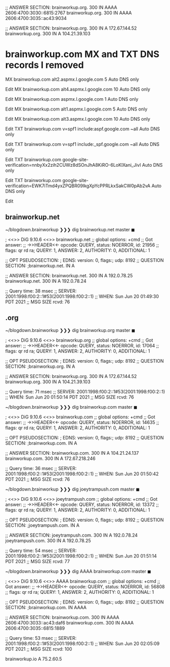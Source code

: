 ;; ANSWER SECTION:
brainworkup.org.        300     IN      AAAA    2606:4700:3030::6815:2767
brainworkup.org.        300     IN      AAAA    2606:4700:3035::ac43:9034

;; ANSWER SECTION:
brainworkup.org.        300     IN      A       172.67.144.52
brainworkup.org.        300     IN      A       104.21.39.103


# brainworkup.com MX and TXT DNS records I removed

	
MX
brainworkup.com
alt2.aspmx.l.google.com
5
Auto
DNS only

Edit
MX
brainworkup.com
alt4.aspmx.l.google.com
10
Auto
DNS only

Edit
MX
brainworkup.com
aspmx.l.google.com
1
Auto
DNS only

Edit
MX
brainworkup.com
alt1.aspmx.l.google.com
5
Auto
DNS only

Edit
MX
brainworkup.com
alt3.aspmx.l.google.com
10
Auto
DNS only

Edit
TXT
brainworkup.com
v=spf1 include:aspf.google.com ~all
Auto
DNS only

Edit
TXT
brainworkup.com
v=spf1 include:_spf.google.com ~all
Auto
DNS only

Edit
TXT
brainworkup.com
google-site-verification=nnbyXx2zih2CUWz8dSOnJhA8KiRO-6LoKlXani_JivI
Auto
DNS only

Edit
TXT
brainworkup.com
google-site-verification=EWK7iTmd4yxZPQBR09IkgXpYcPPRLkxSakCW0pAb2vA
Auto
DNS only

Edit

## brainworkup.net

~/blogdown.brainworkup ❯❯❯ dig brainworkup.net                                         master ◼

; <<>> DiG 9.10.6 <<>> brainworkup.net
;; global options: +cmd
;; Got answer:
;; ->>HEADER<<- opcode: QUERY, status: NOERROR, id: 21956
;; flags: qr rd ra; QUERY: 1, ANSWER: 2, AUTHORITY: 0, ADDITIONAL: 1

;; OPT PSEUDOSECTION:
; EDNS: version: 0, flags:; udp: 8192
;; QUESTION SECTION:
;brainworkup.net.               IN      A

;; ANSWER SECTION:
brainworkup.net.        300     IN      A       192.0.78.25
brainworkup.net.        300     IN      A       192.0.78.24

;; Query time: 38 msec
;; SERVER: 2001:1998:f00:2::1#53(2001:1998:f00:2::1)
;; WHEN: Sun Jun 20 01:49:30 PDT 2021
;; MSG SIZE  rcvd: 76

## .org

~/blogdown.brainworkup ❯❯❯ dig brainworkup.org                                         master ◼

; <<>> DiG 9.10.6 <<>> brainworkup.org
;; global options: +cmd
;; Got answer:
;; ->>HEADER<<- opcode: QUERY, status: NOERROR, id: 17064
;; flags: qr rd ra; QUERY: 1, ANSWER: 2, AUTHORITY: 0, ADDITIONAL: 1

;; OPT PSEUDOSECTION:
; EDNS: version: 0, flags:; udp: 8192
;; QUESTION SECTION:
;brainworkup.org.               IN      A

;; ANSWER SECTION:
brainworkup.org.        300     IN      A       172.67.144.52
brainworkup.org.        300     IN      A       104.21.39.103

;; Query time: 71 msec
;; SERVER: 2001:1998:f00:2::1#53(2001:1998:f00:2::1)
;; WHEN: Sun Jun 20 01:50:14 PDT 2021
;; MSG SIZE  rcvd: 76

~/blogdown.brainworkup ❯❯❯ dig brainworkup.com                                         master ◼

; <<>> DiG 9.10.6 <<>> brainworkup.com
;; global options: +cmd
;; Got answer:
;; ->>HEADER<<- opcode: QUERY, status: NOERROR, id: 14635
;; flags: qr rd ra; QUERY: 1, ANSWER: 2, AUTHORITY: 0, ADDITIONAL: 1

;; OPT PSEUDOSECTION:
; EDNS: version: 0, flags:; udp: 8192
;; QUESTION SECTION:
;brainworkup.com.               IN      A

;; ANSWER SECTION:
brainworkup.com.        300     IN      A       104.21.24.137
brainworkup.com.        300     IN      A       172.67.218.246

;; Query time: 36 msec
;; SERVER: 2001:1998:f00:2::1#53(2001:1998:f00:2::1)
;; WHEN: Sun Jun 20 01:50:42 PDT 2021
;; MSG SIZE  rcvd: 76


~/blogdown.brainworkup ❯❯❯ dig joeytrampush.com                                        master ◼

; <<>> DiG 9.10.6 <<>> joeytrampush.com
;; global options: +cmd
;; Got answer:
;; ->>HEADER<<- opcode: QUERY, status: NOERROR, id: 13372
;; flags: qr rd ra; QUERY: 1, ANSWER: 2, AUTHORITY: 0, ADDITIONAL: 1

;; OPT PSEUDOSECTION:
; EDNS: version: 0, flags:; udp: 8192
;; QUESTION SECTION:
;joeytrampush.com.              IN      A

;; ANSWER SECTION:
joeytrampush.com.       300     IN      A       192.0.78.24
joeytrampush.com.       300     IN      A       192.0.78.25

;; Query time: 54 msec
;; SERVER: 2001:1998:f00:2::1#53(2001:1998:f00:2::1)
;; WHEN: Sun Jun 20 01:51:14 PDT 2021
;; MSG SIZE  rcvd: 77

~/blogdown.brainworkup ❯❯❯ dig AAAA brainworkup.com                                    master ◼

; <<>> DiG 9.10.6 <<>> AAAA brainworkup.com
;; global options: +cmd
;; Got answer:
;; ->>HEADER<<- opcode: QUERY, status: NOERROR, id: 56808
;; flags: qr rd ra; QUERY: 1, ANSWER: 2, AUTHORITY: 0, ADDITIONAL: 1

;; OPT PSEUDOSECTION:
; EDNS: version: 0, flags:; udp: 8192
;; QUESTION SECTION:
;brainworkup.com.               IN      AAAA

;; ANSWER SECTION:
brainworkup.com.        300     IN      AAAA    2606:4700:3033::ac43:daf6
brainworkup.com.        300     IN      AAAA    2606:4700:3035::6815:1889

;; Query time: 53 msec
;; SERVER: 2001:1998:f00:2::1#53(2001:1998:f00:2::1)
;; WHEN: Sun Jun 20 02:05:09 PDT 2021
;; MSG SIZE  rcvd: 100

brainworkup.io A 75.2.60.5
